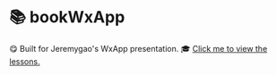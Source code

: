 # :books: bookWxApp
:yum: Built for Jeremygao's WxApp presentation.
:mortar_board: [Click me to view the lessons.](https://time.geekbang.org/course/intro/77?from=timeline&isappinstalled=0)
